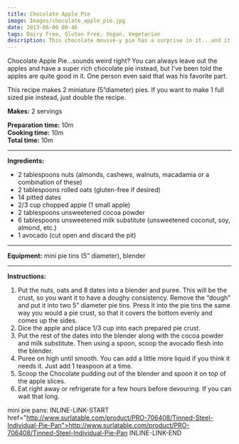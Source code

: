 ```yaml
---
title: Chocolate Apple Pie
image: Images/chocolate_apple_pie.jpg
date: 2013-06-06 00-46
tags: Dairy Free, Gluten Free, Vegan, Vegetarian
description: This chocolate mousse-y pie has a surprise in it...and it’s not apples.
---
```

Chocolate Apple Pie...sounds weird right? You can always leave out the apples and have a super rich chocolate pie instead, but I’ve been told the apples are quite good in it. One person even said that was his favorite part.

This recipe makes 2 miniature (5”diameter) pies. If you want to make 1 full sized pie instead, just double the recipe. 

**Makes:** 2 servings

**Preparation time:** 10m  
**Cooking time:** 10m  
**Total time:** 10m

---

**Ingredients:**

- 2 tablespoons nuts (almonds, cashews, walnuts, macadamia or a combination of these)
- 2 tablespoons rolled oats (gluten-free if desired)
- 14  pitted dates
- 2/3 cup chopped apple (1 small apple)
- 2 tablespoons unsweetened cocoa powder
- 6  tablespoons unsweetened milk substitute (unsweetened coconut, soy, almond, etc.)
- 1 avocado (cut open and discard the pit)


---

**Equipment:** mini pie tins (5” diameter),  blender

---

**Instructions:**

1. Put the nuts, oats and 8 dates into a blender and puree. This will be the crust, so you want it to have a doughy consistency. Remove the “dough” and put it into two 5” diameter pie tins. Press it into the pie tins the same way you would a pie crust, so that it covers the bottom evenly and comes up the sides. 
1. Dice the apple and place 1/3 cup into each prepared pie crust.
1. Put the rest of the dates into the blender along with the cocoa powder and milk substitute. Then using a spoon, scoop the avocado flesh into the blender.
1. Puree on high until smooth. You can add a little more liquid if you think it needs it. Just add 1 teaspoon at a time. 
1. Scoop the Chocolate pudding out of the blender and spoon it on top of the apple slices. 
1. Eat right away or refrigerate for a few hours before devouring. If you can wait that long.


mini pie pans: INLINE-LINK-START href="http://www.surlatable.com/product/PRO-706408/Tinned-Steel-Individual-Pie-Pan">http://www.surlatable.com/product/PRO-706408/Tinned-Steel-Individual-Pie-Pan INLINE-LINK-END
